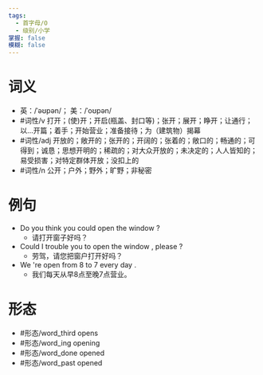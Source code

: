 ```yaml
---
tags:
  - 首字母/O
  - 级别/小学
掌握: false
模糊: false
---
```

# 词义
- 英：/ˈəʊpən/； 美：/ˈoʊpən/
- #词性/v  打开；(使)开；开启(瓶盖、封口等)；张开；展开；睁开；让通行；以…开篇；着手；开始营业；准备接待；为（建筑物）揭幕
- #词性/adj  开放的；敞开的；张开的；开阔的；张着的；敞口的；畅通的；可得到；诚恳；思想开明的；稀疏的；对大众开放的；未决定的；人人皆知的；易受损害；对特定群体开放；没扣上的
- #词性/n  公开；户外；野外；旷野；非秘密
# 例句
- Do you think you could open the window ?
	- 请打开窗子好吗？
- Could I trouble you to open the window , please ?
	- 劳驾，请您把窗户打开好吗？
- We 're open from 8 to 7 every day .
	- 我们每天从早8点至晚7点营业。
# 形态
- #形态/word_third opens
- #形态/word_ing opening
- #形态/word_done opened
- #形态/word_past opened
